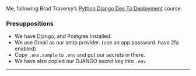 Me, following Brad Traversy’s [Python Django Dev To Deployment](https://www.udemy.com/course/python-django-dev-to-deployment/) course.

### Presuppositions  

- We have Django, and Postgres installed.
- We use Gmail as our smtp provider. (use an app password. have 2fa enabled)
- Copy `.env.sample` to `.env` and put our secrets in there.
- We have also copied our DJANGO secret key into `.env`


---  

